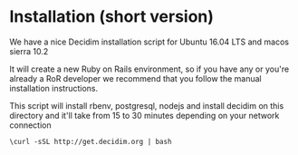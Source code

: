 # Installation (short version) 

We have a nice Decidim installation script for Ubuntu 16.04 LTS and macos sierra 10.2

It will create a new Ruby on Rails environment, so if you have any or you're already a RoR developer we recommend that you follow the manual installation instructions.

This script will install rbenv, postgresql, nodejs and install decidim on this directory and it'll take from 15 to 30 minutes depending on your network connection

```
\curl -sSL http://get.decidim.org | bash 
```

